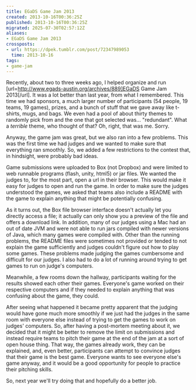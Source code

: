 ```yaml
---
title: EGaDS Game Jam 2013
created: 2013-10-16T00:36:25Z
published: 2013-10-16T00:36:25Z
migrated: 2025-07-30T02:57:12Z
aliases:
- EGaDS Game Jam 2013
crossposts:
- url: https://dpek.tumblr.com/post/72347989053
  time: 2013-10-16
tags:
- game-jam
---
```


Recently, about two to three weeks ago, I helped organize and run [url=http://www.egads-austin.org/archives/889]EGaDS Game Jam 2013[/url]. It was a lot better than last year, from what I remembered. This time we had sponsors, a much larger number of participants (54 people, 19 teams, 19 games), prizes, and a bunch of stuff that we gave away like t-shirts, mugs, and bags. We even had a pool of about thirty themes to randomly pick from and the one that got selected was... "redundant". What a *terrible* theme, who thought of that? Oh, right, that was me. Sorry.

Anyway, the game jam was great, but we also ran into a few problems. This was the first time we had judges and we wanted to make sure that everything ran smoothly. So, we added a few restrictions to the contest that, in hindsight, were probably bad ideas.

Game submissions were uploaded to Box (not Dropbox) and were limited to web runnable programs (flash, unity, html5) or jar files. We wanted the judges to, for the most part, open a url in their browser. This would make it easy for judges to open and run the game. In order to make sure the judges understood the games, we asked that teams also include a README with the game to explain anything that might be potentially confusing.

As it turns out, the Box file browser interface doesn't actually let you directly access a file; it actually can only show you a preview of the file and offers a download link. In addition, many of our judges using a Mac had an out of date JVM and were not able to run jars compiled with newer versions of Java, which many games were compiled with. Other than the running problems, the README files were sometimes not provided or tended to not explain the game sufficiently and judges couldn't figure out how to play some games. These problems made judging the games cumbersome and difficult for our judges. I also had to do a lot of running around trying to get games to run on judge's computers.

Meanwhile, a few rooms down the hallway, participants waiting for the results showed each other their games. Everyone's game worked on their respective computers and if they needed to explain anything that was confusing about the game, they could.

After seeing what happened it became pretty apparent that the judging would have gone much more smoothly if we just had the judges in the same room with everyone else instead of trying to get the games to work on judges' computers. So, after having a post-mortem meeting about it, we decided that it might be better to remove the limit on submissions and instead require teams to pitch their game at the end of the jam at a sort of open house thing. That way, the games already work, they can be explained, and, even better, participants can attempt to convince judges that their game is the best game. Everyone wants to see everyone else's game anyway, and it would be a good opportunity for people to practice their pitching skills.

So, next year we'll try doing that and hopefully do a better job.
